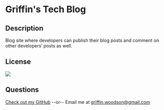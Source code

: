 # Griffin's Tech Blog

## Description
Blog site where developers can publish their blog posts and comment on other developers’ posts as well.

## License
[<img src="https://img.shields.io/badge/License-MIT-blue.svg?logo=LOGO">](LINK)

## Questions
[Check out my GitHub](https://github.com/griffin-woodson)
--or--
Email me at griffin.woodson@gmail.com